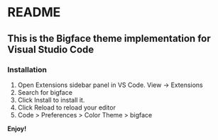 # README

## This is the Bigface theme implementation for Visual Studio Code

### Installation

  1. Open Extensions sidebar panel in VS Code. View → Extensions
  2. Search for bigface
  3. Click Install to install it.
  4. Click Reload to reload your editor
  5. Code > Preferences > Color Theme > bigface

**Enjoy!**
